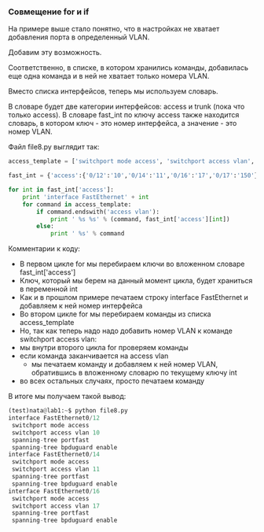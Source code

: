 ### Совмещение for и if
На примере выше стало понятно, что в настройках не хватает добавления порта  в определенный VLAN.

Добавим эту возможность.

Соответственно, в списке, в котором хранились команды, добавилась еще одна команда и в ней не хватает только номера VLAN.

Вместо списка интерфейсов, теперь мы используем словарь.

В словаре будет две категории интерфейсов: access и trunk (пока что только access).
В словаре fast_int по ключу access также находится словарь, в котором ключ - это номер интерфейса, а значение - это номер VLAN.

Файл file8.py выглядит так:
```python
access_template = ['switchport mode access', 'switchport access vlan', 'spanning-tree portfast', 'spanning-tree bpduguard enable']

fast_int = {'access':{'0/12':'10','0/14':'11','0/16':'17','0/17':'150'}}

for int in fast_int['access']:
    print 'interface FastEthernet' + int
    for command in access_template:
        if command.endswith('access vlan'):
            print ' %s %s' % (command, fast_int['access'][int])
        else:
            print ' %s' % command
```

Комментарии к коду:
* В первом цикле for мы перебираем ключи во вложенном словаре fast_int['access']
* Ключ, который мы берем на данный момент цикла, будет храниться в переменной int
* Как и в прошлом примере печатаем строку interface FastEthernet и добавляем к ней номер интерфейса
* Во втором цикле for мы перебираем команды из списка access_template
* Но, так как теперь надо надо добавить номер VLAN к команде switchport access vlan:
 * мы внутри второго цикла for проверяем команды 
 * если команда заканчивается на access vlan
   * мы печатаем команду и добавляем к ней номер VLAN, обратившись в вложенному словарю по текущему ключу int
 * во всех остальных случаях, просто печатаем команду

В итоге мы получаем такой вывод:
```python
(test)nata@lab1:~$ python file8.py
interface FastEthernet0/12
 switchport mode access
 switchport access vlan 10
 spanning-tree portfast
 spanning-tree bpduguard enable
interface FastEthernet0/14
 switchport mode access
 switchport access vlan 11
 spanning-tree portfast
 spanning-tree bpduguard enable
interface FastEthernet0/16
 switchport mode access
 switchport access vlan 17
 spanning-tree portfast
 spanning-tree bpduguard enable
```
